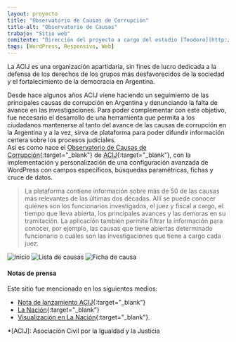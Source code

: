 ```yaml
---
layout: proyecto
title: "Observatorio de Causas de Corrupción"
title-alt: "Observatorio de Causas"
trabajo: "Sitio web"
comitente: "Dirección del proyecto a cargo del estudio [Teodoro](http://mundoteodoro.com)."
tags: [WordPress, Responsivo, Web]
---
```


La ACIJ es una organización apartidaria, sin fines de lucro dedicada a la defensa de los derechos de los grupos más desfavorecidos de la sociedad y el fortalecimiento de la democracia en Argentina.  

Desde hace algunos años ACIJ viene haciendo un seguimiento de las principales causas de corrupción en Argentina y denunciando la falta de avance en las investigaciones. Para poder complementar con este objetivo, fue necesario el desarrollo de una herramienta que permita a los ciudadanos mantenerse al tanto del avance de las causas de corrupción en la Argentina y a la vez, sirva de plataforma para poder difundir información certera sobre los procesos judiciales.  
Así es como nace el [Observatorio de Causas de Corrupción](http://acij.org.ar/causas-de-corrupcion/){:target="_blank"} de [ACIJ](http://acij.org.ar/){:target="_blank"}, con la implementación y personalización de una configuración avanzada de WordPress con campos específicos, búsquedas paramétricas, fichas y cruce de datos.  

> La plataforma contiene información sobre más de 50 de las causas más relevantes de las últimas dos décadas. Allí se puede conocer quiénes son los funcionarios investigados, el juez y fiscal a cargo, el tiempo que lleva abierta, los principales avances y las demoras en su tramitación. La aplicación también permite filtrar la información para conocer, por ejemplo, las causas que tiene abiertas determinado funcionario o cuáles son las investigaciones que tiene a cargo cada juez.

<div class="fotorama" data-fit="cover">
	<img src="{{ site.baseurl }}/img/2015_observatorio-1.jpg" alt="Inicio" />
	<img src="{{ site.baseurl }}/img/2015_observatorio-2.jpg" alt="Lista de causas" />
	<img src="{{ site.baseurl }}/img/2015_observatorio-3.jpg" alt="Ficha de causa" />
</div>

#### Notas de prensa
Este sitio fue mencionado en los siguientes medios:  

- [Nota de lanzamiento ACIJ](http://acij.org.ar/lanzamos-el-observatorio-de-causas-de-corrupcion/){:target="_blank"}  
- [La Nación](http://www.lanacion.com.ar/1919298-solo-el-10-de-las-causas-mas-resonantes-tiene-condena){:target="_blank"}  
- [Visualización en La Nación](http://www.lanacion.com.ar/1918831-aplicacion-observatorio-de-causas-de-corrupcion){:target="_blank"}.

*[ACIJ]: Asociación Civil por la Igualdad y la Justicia

